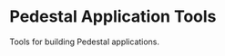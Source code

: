# Pedestal Application Tools

Tools for building Pedestal applications.

<!-- Copyright 2013 Relevance, Inc. -->
